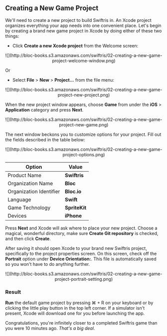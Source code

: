 ## Creating a New Game Project

We'll need to create a new project to build Swiftris in. An Xcode project organizes everything your app needs into one convenient place. Let's begin by creating a brand new game project in Xcode by doing either of these two things:

* Click **Create a new Xcode project** from the Welcome screen:

<center>![](http://bloc-books.s3.amazonaws.com/swiftris/02-creating-a-new-game-project-welcome-window.png)</center>

Or
* Select **File** > **New** > **Project…** from the file menu:

<center>![](http://bloc-books.s3.amazonaws.com/swiftris/02-creating-a-new-game-project-new-project.png)</center>

When the new project window appears, choose **Game** from under the **iOS** > **Application** category and press **Next**.

<center>![](http://bloc-books.s3.amazonaws.com/swiftris/02-creating-a-new-game-project-new-game.png)</center>

The next window beckons you to customize options for your project. Fill out the fields described in the table below:

<center>![](http://bloc-books.s3.amazonaws.com/swiftris/02-creating-a-new-game-project-options.png)</center>

| Option | Value |
| - | - |
| Product Name | **Swiftris** |
| Organization Name | **Bloc** |
| Organization Identifier | **Bloc.io** |
| Language | **Swift** |
| Game Technology | **SpriteKit** |
| Devices | **iPhone** |

Press **Next** and Xcode will ask where to place your new project. Choose a magical, wonderful directory, make sure **Create Git repository** is checked, and then click **Create**.

After saving it should open Xcode to your brand new Swiftris project, specifically to the project properties screen. On this screen, check off the **Portrait** option under **Device Orientation:**. This file is automatically saved so you won't have to do anything further.

<center>![](http://bloc-books.s3.amazonaws.com/swiftris/02-creating-a-new-game-project-portrait-setting.png)</center>

### Result

**Run** the default game project by pressing <key>⌘ + R</key> on your keyboard or by clicking the little play button in the top left corner. If a simulator isn't present, Xcode will download one for you before launching the app.

Congratulations, you're infinitely closer to a completed Swiftris game than you were 10 minutes ago. *That's a big deal*.
